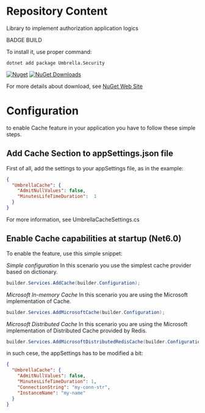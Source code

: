 # Repository Content
Library to implement authorization application logics

BADGE BUILD

To install it, use proper command:
```
dotnet add package Umbrella.Security 
```

[![Nuget](https://img.shields.io/nuget/v/Umbrella.Security.svg?style=plastic)](https://www.nuget.org/packages/Umbrella.Security/)
[![NuGet Downloads](https://img.shields.io/nuget/dt/Umbrella.Security.svg)](https://www.nuget.org/packages/Umbrella.Security/)

For more details about download, see [NuGet Web Site](https://www.nuget.org/packages/Umbrella.Security/)












#  Configuration
to enable Cache feature in your application you have to follow these simple steps.

## Add Cache Section to appSettings.json file
First of all, add the settings to your appSettings file, as in the example:

```json
{
  "UmbrellaCache": {
    "AdmitNullValues": false,
    "MinutesLifeTimeDuration":  1
  }
}
```

For more information, see UmbrellaCacheSettings.cs

## Enable Cache capabilities at startup (Net6.0)
To enable the feature, use this simple snippet:

_Simple configuration_
In this scenario you use the simplest cache provider based on dictionary.

```c#
builder.Services.AddCache(builder.Configuration);
```

_Microsoft In-memory Cache_
In this scenario you are using the Microsoft implementation of Cache.

```c#
builder.Services.AddMicrosoftCache(builder.Configuration);
```

_Microsoft Distributed Cache_
In this scenario you are using the Microsoft implementation of Distributed Cache provided by Redis.

```c#
builder.Services.AddMicrosoftDistributedRedisCache(builder.Configuration);
```
in such cese, the appSettings has to be modified a bit:

```json
{
  "UmbrellaCache": {
    "AdmitNullValues": false,
    "MinutesLifeTimeDuration": 1,
    "ConnectionString": "my-conn-str",
    "InstanceName": "my-name"
  }
}
```
